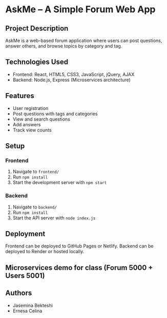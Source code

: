 # AskMe – A Simple Forum Web App

## Project Description
AskMe is a web-based forum application where users can post questions, answer others, and browse topics by category and tag.

## Technologies Used
- Frontend: React, HTML5, CSS3, JavaScript, jQuery, AJAX
- Backend: Node.js, Express (Microservices architecture)

## Features
- User registration
- Post questions with tags and categories
- View and search questions
- Add answers
- Track view counts

## Setup
### Frontend
1. Navigate to `frontend/`
2. Run `npm install`
3. Start the development server with `npm start`

### Backend
1. Navigate to `backend/`
2. Run `npm install`
3. Start the API server with `node index.js`

## Deployment
Frontend can be deployed to GitHub Pages or Netlify. Backend can be deployed to Render or hosted locally.

## Microservices demo for class (Forum 5000 + Users 5001) 

## Authors
- Jasemina Bekteshi
- Ernesa Celina
